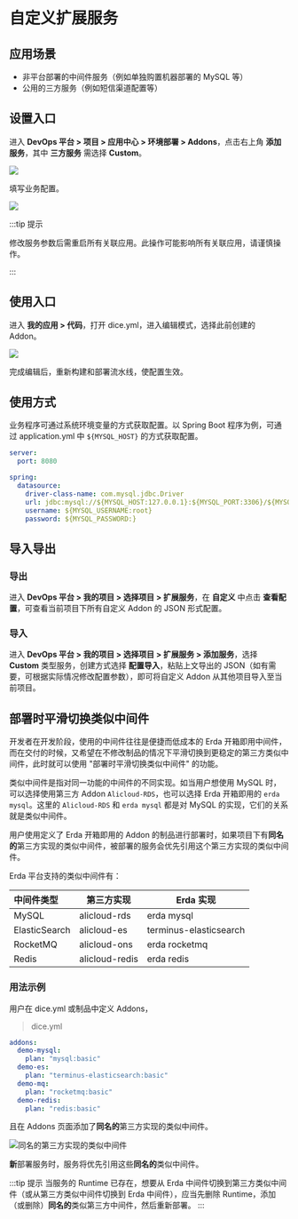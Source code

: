 # 自定义扩展服务

## 应用场景

* 非平台部署的中间件服务（例如单独购置机器部署的 MySQL 等）
* 公用的三方服务（例如短信渠道配置等）

## 设置入口

进入 **DevOps 平台 > 项目 > 应用中心 > 环境部署 > Addons**，点击右上角 **添加服务**，其中 **三方服务** 需选择 **Custom**。

![](http://terminus-paas.oss-cn-hangzhou.aliyuncs.com/paas-doc/2022/02/22/13be9e0b-1983-4a7c-90f5-0c210e748bd6.png)

填写业务配置。

![](http://terminus-paas.oss-cn-hangzhou.aliyuncs.com/paas-doc/2022/02/22/250afbbf-af0f-4386-bcf9-be4fa174f10a.png)

:::tip 提示

修改服务参数后需重启所有关联应用。此操作可能影响所有关联应用，请谨慎操作。

:::

## 使用入口

进入 **我的应用 > 代码**，打开 dice.yml，进入编辑模式，选择此前创建的 Addon。

![](http://terminus-paas.oss-cn-hangzhou.aliyuncs.com/paas-doc/2022/02/24/fb74ddd6-1755-4956-b4ca-5a3a6351fc05.png)

完成编辑后，重新构建和部署流水线，使配置生效。

## 使用方式

业务程序可通过系统环境变量的方式获取配置。以 Spring Boot 程序为例，可通过 application.yml 中  `${MYSQL_HOST}` 的方式获取配置。

```yaml
server:
  port: 8080

spring:
  datasource:
    driver-class-name: com.mysql.jdbc.Driver
    url: jdbc:mysql://${MYSQL_HOST:127.0.0.1}:${MYSQL_PORT:3306}/${MYSQL_DATABASE}?useUnicode=true&characterEncoding=UTF-8
    username: ${MYSQL_USERNAME:root}
    password: ${MYSQL_PASSWORD:}
```

## 导入导出

### 导出

进入 **DevOps 平台 > 我的项目 > 选择项目 > 扩展服务**，在 **自定义** 中点击 **查看配置**，可查看当前项目下所有自定义 Addon 的 JSON 形式配置。

### 导入

进入 **DevOps 平台 > 我的项目 > 选择项目 > 扩展服务 > 添加服务**，选择 **Custom** 类型服务，创建方式选择 **配置导入**，粘贴上文导出的 JSON（如有需要，可根据实际情况修改配置参数），即可将自定义 Addon 从其他项目导入至当前项目。

## 部署时平滑切换类似中间件

开发者在开发阶段，使用的中间件往往是便捷而低成本的 Erda 开箱即用中间件，而在交付的时候，又希望在不修改制品的情况下平滑切换到更稳定的第三方类似中间件，此时就可以使用 "部署时平滑切换类似中间件" 的功能。

类似中间件是指对同一功能的中间件的不同实现。如当用户想使用 MySQL 时，可以选择使用第三方 Addon `Alicloud-RDS`，也可以选择 Erda 开箱即用的 `erda mysql`。这里的 `Alicloud-RDS` 和 `erda mysql` 都是对 MySQL 的实现，它们的关系就是类似中间件。

用户使用定义了 Erda 开箱即用的 Addon 的制品进行部署时，如果项目下有**同名的**第三方实现的类似中间件，被部署的服务会优先引用这个第三方实现的类似中间件。

Erda 平台支持的类似中间件有：

| 中间件类型         | 第三方实现           | Erda 实现                 |
|:--------------|-----------------|-------------------------|
| MySQL         | 	alicloud-rds   | 	erda mysql             |
| ElasticSearch | 	alicloud-es    | 	terminus-elasticsearch |
| RocketMQ      | 	alicloud-ons   | 	erda rocketmq          |
| Redis         | 	alicloud-redis | 	erda redis             |

### 用法示例

用户在 dice.yml 或制品中定义 Addons，
> dice.yml
```yaml
addons:
  demo-mysql:
    plan: "mysql:basic"
  demo-es:
    plan: "terminus-elasticsearch:basic"
  demo-mq:
    plan: "rocketmq:basic"
  demo-redis:
    plan: "redis:basic"
```

且在 Addons 页面添加了**同名的**第三方实现的类似中间件。

![**同名的**第三方实现的类似中间件](http://terminus-paas.oss-cn-hangzhou.aliyuncs.com/paas-doc/2022/04/14/05469600-608a-44ce-873a-367b382776d2.png)

**新**部署服务时，服务将优先引用这些**同名的**类似中间件。

:::tip 提示
当服务的 Runtime 已存在，想要从 Erda 中间件切换到第三方类似中间件（或从第三方类似中间件切换到 Erda 中间件），应当先删除 Runtime，添加（或删除）**同名的**类似第三方中间件，然后重新部署。
:::

